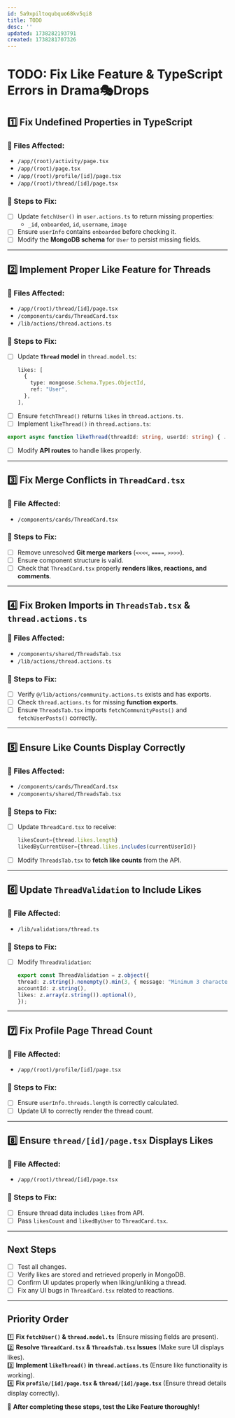 ```yaml
---
id: 5a9xpiltoqubquo68kv5qi8
title: TODO
desc: ''
updated: 1738282193791
created: 1738281707326
---
```

# TODO: Fix Like Feature & TypeScript Errors in Drama🎭Drops

## **1️⃣ Fix Undefined Properties in TypeScript**
### 📍 Files Affected:
- `/app/(root)/activity/page.tsx`
- `/app/(root)/page.tsx`
- `/app/(root)/profile/[id]/page.tsx`
- `/app/(root)/thread/[id]/page.tsx`

### 🔧 Steps to Fix:
- [ ] Update `fetchUser()` in `user.actions.ts` to return missing properties:
  - `_id`, `onboarded`, `id`, `username`, `image`
- [ ] Ensure `userInfo` contains `onboarded` before checking it.
- [ ] Modify the **MongoDB schema** for `User` to persist missing fields.

---

## **2️⃣ Implement Proper Like Feature for Threads**
### 📍 Files Affected:
- `/app/(root)/thread/[id]/page.tsx`
- `/components/cards/ThreadCard.tsx`
- `/lib/actions/thread.actions.ts`

### 🔧 Steps to Fix:
- [ ] Update **`Thread` model** in `thread.model.ts`:
  ```ts
  likes: [
    {
      type: mongoose.Schema.Types.ObjectId,
      ref: "User",
    },
  ],
  ```
- [ ]  Ensure `fetchThread()` returns `likes` in `thread.actions.ts`.
- [ ]  Implement `likeThread()` in `thread.actions.ts`:
    
  ```ts
  export async function likeThread(threadId: string, userId: string) { ... }
  ```
- [ ]  Modify **API routes** to handle likes properly.

___

## **3️⃣ Fix Merge Conflicts in `ThreadCard.tsx`**

### 📍 File Affected:

-   `/components/cards/ThreadCard.tsx`

### 🔧 Steps to Fix:

-   [ ]  Remove unresolved **Git merge markers** (`<<<<`, `====`, `>>>>`).
-   [ ]  Ensure component structure is valid.
-   [ ]  Check that `ThreadCard.tsx` properly **renders likes, reactions, and comments**.

___

## **4️⃣ Fix Broken Imports in `ThreadsTab.tsx` & `thread.actions.ts`**

### 📍 Files Affected:

-   `/components/shared/ThreadsTab.tsx`
-   `/lib/actions/thread.actions.ts`

### 🔧 Steps to Fix:

-   [ ]  Verify `@/lib/actions/community.actions.ts` exists and has exports.
-   [ ]  Check `thread.actions.ts` for missing **function exports**.
-   [ ]  Ensure `ThreadsTab.tsx` imports `fetchCommunityPosts()` and `fetchUserPosts()` correctly.

___

## **5️⃣ Ensure Like Counts Display Correctly**

### 📍 Files Affected:

-   `/components/cards/ThreadCard.tsx`
-   `/components/shared/ThreadsTab.tsx`

### 🔧 Steps to Fix:

-   [ ]  Update `ThreadCard.tsx` to receive:
    
    ```ts
    likesCount={thread.likes.length}
    likedByCurrentUser={thread.likes.includes(currentUserId)}
    ```
    
-   [ ]  Modify `ThreadsTab.tsx` to **fetch like counts** from the API.

___

## **6️⃣ Update `ThreadValidation` to Include Likes**

### 📍 File Affected:

-   `/lib/validations/thread.ts`

### 🔧 Steps to Fix:

-   [ ]  Modify `ThreadValidation`:
    
    ```ts
    export const ThreadValidation = z.object({
    thread: z.string().nonempty().min(3, { message: "Minimum 3 characters." }),
    accountId: z.string(),
    likes: z.array(z.string()).optional(),
    });
    ```
___

## **7️⃣ Fix Profile Page Thread Count**

### 📍 File Affected:

-   `/app/(root)/profile/[id]/page.tsx`

### 🔧 Steps to Fix:

-   [ ]  Ensure `userInfo.threads.length` is correctly calculated.
-   [ ]  Update UI to correctly render the thread count.

___

## **8️⃣ Ensure `thread/[id]/page.tsx` Displays Likes**

### 📍 File Affected:

-   `/app/(root)/thread/[id]/page.tsx`

### 🔧 Steps to Fix:

-   [ ]  Ensure thread data includes `likes` from API.
-   [ ]  Pass `likesCount` and `likedByUser` to `ThreadCard.tsx`.

___

## **Next Steps**

-   [ ]  Test all changes.
-   [ ]  Verify likes are stored and retrieved properly in MongoDB.
-   [ ]  Confirm UI updates properly when liking/unliking a thread.
-   [ ]  Fix any UI bugs in `ThreadCard.tsx` related to reactions.

___

## **Priority Order**

1️⃣ **Fix `fetchUser()` & `thread.model.ts`** (Ensure missing fields are present).  
2️⃣ **Resolve `ThreadCard.tsx` & `ThreadsTab.tsx` Issues** (Make sure UI displays likes).  
3️⃣ **Implement `likeThread()` in `thread.actions.ts`** (Ensure like functionality is working).  
4️⃣ **Fix `profile/[id]/page.tsx` & `thread/[id]/page.tsx`** (Ensure thread details display correctly).

🚀 **After completing these steps, test the Like Feature thoroughly!**
